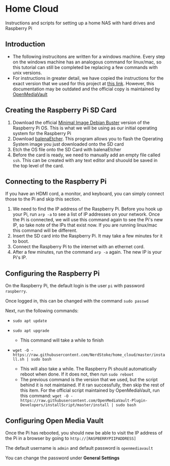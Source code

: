 # Home Cloud
Instructions and scripts for setting up a home NAS with hard drives and Raspberry Pi


## Introduction

- The following instrucitons are written for a windows machine. Every step on the windows machine has an analogous command for linux/mac, so this tutorial can still be completed be replacing a few commands with unix versions. 
- For instructions in greater detail, we have copied the instructions for the exact version that we used for this project at [this link](https://github.com/NerdStoke/home_cloud/blob/master/Adden-B-Installing_OMV5_on_an%20R-PI.pdf). However, this documentation may be outdated and the official copy is maintained by [OpenMediaVault](https://github.com/OpenMediaVault-Plugin-Developers/docs/blob/master/Adden-B-Installing_OMV5_on_an%20R-PI.pdf)


## Creating the Raspberry Pi SD Card

1. Download the official [Minimal Image Debian Buster](https://www.raspberrypi.org/downloads/raspberry-pi-os/) version of the Raspberry Pi OS. This is what we will be using as our initial operating system for the Raspberry Pi
2. Download [balenaEtcher](https://www.balena.io/etcher/). This program allows you to flash the Operating System image you just downloaded onto the SD card
3. Etch the OS file onto the SD Card with balenaEtcher
4. Before the card is ready, we need to manually add an empty file called `ssh`. This can be created with any text editor and shuould be saved in the top level of the card. 


## Connecting to the Raspberry Pi

If you have an HDMI cord, a monitor, and keyboard, you can simply connect those to the Pi and skip this section.  

1. We need to find the IP address of the Raspberry Pi. Before you hook up your Pi, run `arp -a` to see a list of IP addresses on your network. Once the Pi is connected, we will use this command again to see the Pi's new IP, so take note of the IPs that exist now. If you are running linux/mac this command will be different.
2. Insert the SD card into the Raspberry Pi. It may take a few minutes for it to boot.
3. Connect the Raspberry Pi to the internet with an ethernet cord.
4. After a few minutes, run the command `arp -a` again. The new IP is your Pi's IP.


## Configuring the Raspberry Pi

On the Raspberry Pi, the default login is the user `pi` with password `raspberry`.

Once logged in, this can be changed with the command `sudo passwd`

Next, run the following commands:

- `sudo apt update`  

- `sudo apt upgrade`  
    - This command will take a while to finish


- `wget -O - https://raw.githubusercontent.com/NerdStoke/home_cloud/master/install.sh | sudo bash`  
    - This will also take a while. The Raspberry Pi should automatically reboot when done. If it does not, then run `sudo reboot`
    - The previous command is the version that we used, but the script behind it is not maintained. If it ran successfully, then skip the rest of this item. For the official script maintained by OpenMediaVault, run this command: `wget -O - https://raw.githubusercontent.com/OpenMediaVault-Plugin-Developers/installScript/master/install | sudo bash`


## Configuring Open Media Vault

Once the Pi has rebooted, you should new be able to visit the IP address of the Pi in a browser by going to `http://[RASPBERRYPIIPADDRESS]`

The default username is `admin` and default password is `openmediavault`

You can change the password under **General Settings**